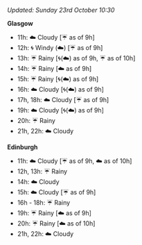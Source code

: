 *Updated: Sunday 23rd October 10:30*

**Glasgow**

* 11h: :cloud: Cloudy [:umbrella: as of 9h]
* 12h: :cyclone: Windy (:cloud:) [:umbrella: as of 9h]
* 13h: :umbrella: Rainy [:cyclone:(:cloud:) as of 9h, :umbrella: as of 10h]
* 14h: :umbrella: Rainy [:cloud: as of 9h]
* 15h: :umbrella: Rainy [:cyclone:(:cloud:) as of 9h]
* 16h: :cloud: Cloudy [:cyclone:(:cloud:) as of 9h]
* 17h, 18h: :cloud: Cloudy [:umbrella: as of 9h]
* 19h: :cloud: Cloudy [:cyclone:(:cloud:) as of 9h]
* 20h: :umbrella: Rainy
* 21h, 22h: :cloud: Cloudy

**Edinburgh**

* 11h: :cloud: Cloudy [:umbrella: as of 9h, :cloud: as of 10h]
* 12h, 13h: :umbrella: Rainy
* 14h: :cloud: Cloudy
* 15h: :cloud: Cloudy [:umbrella: as of 9h]
* 16h - 18h: :umbrella: Rainy
* 19h: :umbrella: Rainy [:cloud: as of 9h]
* 20h: :umbrella: Rainy [:cloud: as of 10h]
* 21h, 22h: :cloud: Cloudy
